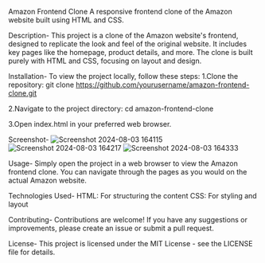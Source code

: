 Amazon Frontend Clone
A responsive frontend clone of the Amazon website built using HTML and CSS.

Description-
This project is a clone of the Amazon website's frontend, designed to replicate the look and feel of the original website. It includes key pages like the homepage, product details, and more. The clone is built purely with HTML and CSS, focusing on layout and design.

Installation-
To view the project locally, follow these steps:
1.Clone the repository:
git clone https://github.com/yourusername/amazon-frontend-clone.git

2.Navigate to the project directory:
cd amazon-frontend-clone

3.Open index.html in your preferred web browser.

Screenshot-
![Screenshot 2024-08-03 164115](https://github.com/user-attachments/assets/95763c34-713c-4576-a11e-47adee0e71f7)
![Screenshot 2024-08-03 164217](https://github.com/user-attachments/assets/46af0a16-29f8-42bf-aab6-752f7cf9f926)
![Screenshot 2024-08-03 164333](https://github.com/user-attachments/assets/ac0b6b4c-f782-4720-943d-1db31fb1dfa4)


Usage-
Simply open the project in a web browser to view the Amazon frontend clone. You can navigate through the pages as you would on the actual Amazon website.

Technologies Used-
HTML: For structuring the content
CSS: For styling and layout

Contributing-
Contributions are welcome! If you have any suggestions or improvements, please create an issue or submit a pull request.

License-
This project is licensed under the MIT License - see the LICENSE file for details.

